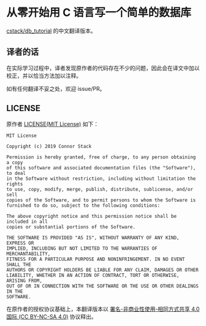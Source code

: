 # 从零开始用 C 语言写一个简单的数据库

[cstack/db_tutorial](https://github.com/cstack/db_tutorial) 的中文翻译版本。

## 译者的话

在实际学习过程中，译者发现原作者的代码存在不少的问题，因此会在译文中加以校正，并以恰当方法加以注释。

如有任何翻译不妥之处，欢迎 issue/PR。

## LICENSE

原作者 [LICENSE(MIT License)](https://github.com/cstack/db_tutorial/blob/master/LICENSE) 如下：

```
MIT License

Copyright (c) 2019 Connor Stack

Permission is hereby granted, free of charge, to any person obtaining a copy
of this software and associated documentation files (the "Software"), to deal
in the Software without restriction, including without limitation the rights
to use, copy, modify, merge, publish, distribute, sublicense, and/or sell
copies of the Software, and to permit persons to whom the Software is
furnished to do so, subject to the following conditions:

The above copyright notice and this permission notice shall be included in all
copies or substantial portions of the Software.

THE SOFTWARE IS PROVIDED "AS IS", WITHOUT WARRANTY OF ANY KIND, EXPRESS OR
IMPLIED, INCLUDING BUT NOT LIMITED TO THE WARRANTIES OF MERCHANTABILITY,
FITNESS FOR A PARTICULAR PURPOSE AND NONINFRINGEMENT. IN NO EVENT SHALL THE
AUTHORS OR COPYRIGHT HOLDERS BE LIABLE FOR ANY CLAIM, DAMAGES OR OTHER
LIABILITY, WHETHER IN AN ACTION OF CONTRACT, TORT OR OTHERWISE, ARISING FROM,
OUT OF OR IN CONNECTION WITH THE SOFTWARE OR THE USE OR OTHER DEALINGS IN THE
SOFTWARE.
```

在原作者的授权协议基础上，本翻译版本以 [署名-非商业性使用-相同方式共享 4.0 国际 (CC BY-NC-SA 4.0)](https://creativecommons.org/licenses/by-nc-sa/4.0/deed.zh) 协议释出。
